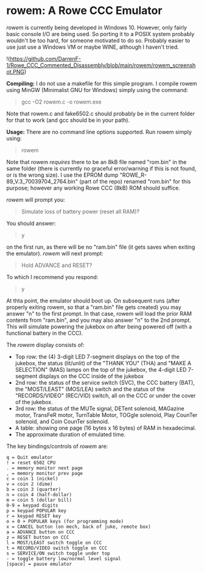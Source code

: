 rowem: A Rowe CCC Emulator
==========================

_rowem_ is currently being developed in Windows 10.  However, only fairly basic console I/O are being used.  So porting it to a POSIX system probably wouldn't be too hard, for someone motivated to do so.  Probably easier to use just use a Windows VM or maybe WINE, although I haven't tried.

!(https://github.com/DarrenF-1/Rowe_CCC_Commented_Disassembly/blob/main/rowem/rowem_screenshot.PNG)

**Compiling:** I do not use a makefile for this simple program.  I compile rowem using MinGW (Minimalist GNU for Windows) simply using the command:

> gcc -O2 rowem.c -o rowem.exe

Note that rowem.c and fake6502.c should probably be in the current folder for that to work (and gcc should be in your path).

**Usage:**  There are no command line options supported.  Run rowem simply using:

> rowem

Note that rowem _requires_ there to be an 8kB file named "rom.bin" in the same folder (there is currently no graceful error/warning if this is not found, or is the wrong size).  I use the EPROM dump "ROWE_R-89_V.3_70039704_2764.bin" (part of the repo) renamed "rom.bin" for this purpose; however any working Rowe CCC (8kB) ROM should suffice.

_rowem_ will prompt you:
> Simulate loss of battery power (reset all RAM)?

You should answer:

> y

on the first run, as there will be no "ram.bin" file (it gets saves when exiting the emulator).  _rowem_ will next prompt:

>  Hold ADVANCE and RESET?

To which I recommend you respond:

>  y

At thta point, the emulator should boot up.  On subsequent runs (after properly exiting rowem, so that a "ram.bin" file gets created) you may answer "n" to the first prompt.  In that case, rowem will load the prior RAM contents from "ram.bin", and you may also answer "n" to the 2nd prompt.  This will simulate powering the jukebox on after being powered off (with a functional battery in the CCC).

The _rowem_ display consists of:
 - Top row: the (4) 3-digit LED 7-segment displays on the top of the jukebox, 
            the status (lit/unlit) of the "THANK YOU" (THA) and "MAKE A SELECTION" (MAS) lamps on the top of the jukebox,
            the 4-digit LED 7-segment displays on the CCC inside of the jukebox
 - 2nd row: the status of the service switch (SVC), the CCC battery (BAT), the "MOST/LEAST" (MOS/LEA) switch
            and the status of the "RECORDS/VIDEO" (REC/VID) switch, all on the CCC or under the cover of the jukebox.
 - 3rd row: the status of the MUTe signal, DETent solenoid, MAGazine motor, TransFeR motor, TurnTable Motor,
            TOGgle solenoid, Play CounTer solenoid, and Coin CounTer solenoid.
 - A table: showing one page (16 bytes x 16 bytes) of RAM in hexadecimal.
 - The approximate duration of emulated time.

The key bindings/controls of _rowem_ are:

    q = Quit emulator
    ! = reset 6502 CPU
    . = memory monitor next page
    , = memory monitor prev page
    c = coin 1 (nickel)
    v = coin 2 (dime)
    b = coin 3 (quarter)
    n = coin 4 (half-dollar)
    m = coin 5 (dollar bill)
    0-9 = keypad digits
    p = keypad POPULAR key
    r = keypad RESET key
    o = 0 + POPULAR keys (for programming mode)
    x = CANCEL button (on mech, back of juke, remote box)
    a = ADVANCE button on CCC
    z = RESET button on CCC
    l = MOST/LEAST switch toggle on CCC
    t = RECORD/VIDEO switch toggle on CCC
    s = SERVICE/ON switch toggle under top
    - = toggle battery low/normal level signal
    [space] = pause emulator
